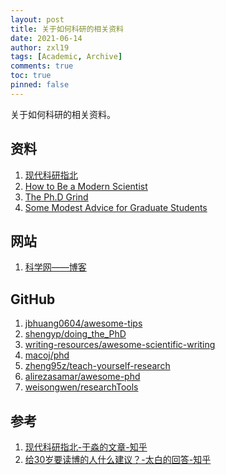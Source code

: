 ```yaml
---
layout: post
title: 关于如何科研的相关资料
date: 2021-06-14
author: zxl19
tags: [Academic, Archive]
comments: true
toc: true
pinned: false
---
```


关于如何科研的相关资料。

<!-- more -->

## 资料

1. [现代科研指北](https://github.com/yufree/sciguide)
2. [How to Be a Modern Scientist](https://users.metu.edu.tr/ccandan/other/modern_scientist_preview_first_15_pages_Jan_2018.pdf)
3. [The Ph.D Grind](http://pgbovine.net/PhD-memoir/pguo-PhD-grind.pdf)
4. [Some Modest Advice for Graduate Students](https://www.researchgate.net/publication/255653424_SOME_MODEST_ADVICE_FOR_GRADUATE_STUDENTS)

## 网站

1. [科学网——博客](http://blog.sciencenet.cn/blog.php)

## GitHub

1. [jbhuang0604/awesome-tips](https://github.com/jbhuang0604/awesome-tips)
2. [shengyp/doing_the_PhD](https://github.com/shengyp/doing_the_PhD)
3. [writing-resources/awesome-scientific-writing](https://github.com/writing-resources/awesome-scientific-writing)
4. [macoj/phd](https://github.com/macoj/phd)
5. [zheng95z/teach-yourself-research](https://github.com/zheng95z/teach-yourself-research)
6. [alirezasamar/awesome-phd](https://github.com/alirezasamar/awesome-phd)
7. [weisongwen/researchTools](https://github.com/weisongwen/researchTools)

## 参考

1. [现代科研指北-于淼的文章-知乎](https://zhuanlan.zhihu.com/p/305646861)
2. [给30岁要读博的人什么建议？-太白的回答-知乎](https://www.zhihu.com/question/321599275/answer/1728207632)
